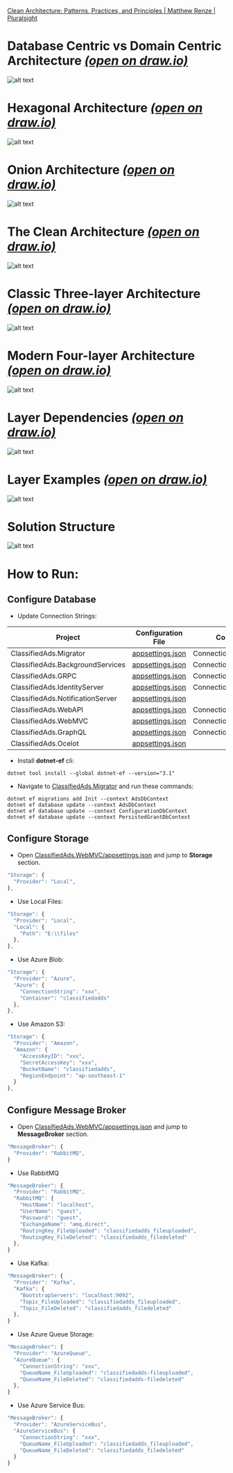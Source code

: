 [Clean Architecture: Patterns, Practices, and Principles | Matthew Renze | Pluralsight](https://app.pluralsight.com/library/courses/clean-architecture-patterns-practices-principles/table-of-contents)

# Database Centric vs Domain Centric Architecture [*(open on draw.io)*](https://www.draw.io/#Uhttps%3A%2F%2Fraw.githubusercontent.com%2Fphongnguyend%2FPractical.CleanArchitecture%2Fmaster%2Fdocs%2Fimgs%2Fdatabase-centrics-vs-domain-centric-architecture.drawio)
![alt text](/docs/imgs/database-centrics-vs-domain-centric-architecture.png)

# Hexagonal Architecture [*(open on draw.io)*](https://www.draw.io/#Uhttps%3A%2F%2Fraw.githubusercontent.com%2Fphongnguyend%2FPractical.CleanArchitecture%2Fmaster%2Fdocs%2Fimgs%2Fhexagonal-architecture.drawio)
![alt text](/docs/imgs/hexagonal-architecture.png)

# Onion Architecture [*(open on draw.io)*](https://www.draw.io/#Uhttps%3A%2F%2Fraw.githubusercontent.com%2Fphongnguyend%2FPractical.CleanArchitecture%2Fmaster%2Fdocs%2Fimgs%2Fonion-architecture.drawio)
![alt text](/docs/imgs/onion-architecture.png)

# The Clean Architecture [*(open on draw.io)*](https://www.draw.io/#Uhttps%3A%2F%2Fraw.githubusercontent.com%2Fphongnguyend%2FPractical.CleanArchitecture%2Fmaster%2Fdocs%2Fimgs%2Fthe-clean-architecture.drawio)
![alt text](/docs/imgs/the-clean-architecture.png)


# Classic Three-layer Architecture [*(open on draw.io)*](https://www.draw.io/#Uhttps%3A%2F%2Fraw.githubusercontent.com%2Fphongnguyend%2FPractical.CleanArchitecture%2Fmaster%2Fdocs%2Fimgs%2Fclassic-three-layer-architecture.drawio)
![alt text](/docs/imgs/classic-three-layer-architecture.png)


# Modern Four-layer Architecture [*(open on draw.io)*](https://www.draw.io/#Uhttps%3A%2F%2Fraw.githubusercontent.com%2Fphongnguyend%2FPractical.CleanArchitecture%2Fmaster%2Fdocs%2Fimgs%2Fmodern-four-layer-architecture.drawio)
![alt text](/docs/imgs/modern-four-layer-architecture.png)


# Layer Dependencies [*(open on draw.io)*](https://www.draw.io/#Uhttps%3A%2F%2Fraw.githubusercontent.com%2Fphongnguyend%2FPractical.CleanArchitecture%2Fmaster%2Fdocs%2Fimgs%2Flayer-dependencies.drawio)
![alt text](/docs/imgs/layer-dependencies.png)

# Layer Examples [*(open on draw.io)*](https://www.draw.io/#Uhttps%3A%2F%2Fraw.githubusercontent.com%2Fphongnguyend%2FPractical.CleanArchitecture%2Fmaster%2Fdocs%2Fimgs%2Flayer-examples.drawio)
![alt text](/docs/imgs/layer-examples.png)

# Solution Structure
![alt text](/docs/imgs/code-solution-structure.png)

# How to Run:

## Configure Database

- Update Connection Strings:

| Project  | Configuration File | Configuration Key |
| -------- | ------------------ | ----------------- |
| ClassifiedAds.Migrator | [appsettings.json](/src/ClassifiedAds.Projects/ClassifiedAds.Migrator/appsettings.json) | ConnectionStrings:ClassifiedAds |
| ClassifiedAds.BackgroundServices | [appsettings.json](/src/ClassifiedAds.Projects/ClassifiedAds.BackgroundServices/appsettings.json) | ConnectionStrings:ClassifiedAds |
| ClassifiedAds.GRPC | [appsettings.json](/src/ClassifiedAds.Projects/ClassifiedAds.GRPC/appsettings.json) | ConnectionStrings:ClassifiedAds |
| ClassifiedAds.IdentityServer | [appsettings.json](/src/ClassifiedAds.Projects/ClassifiedAds.IdentityServer/appsettings.json) | ConnectionStrings:ClassifiedAds |
| ClassifiedAds.NotificationServer | [appsettings.json](/src/ClassifiedAds.Projects/ClassifiedAds.NotificationServer/appsettings.json) | |
| ClassifiedAds.WebAPI | [appsettings.json](/src/ClassifiedAds.Projects/ClassifiedAds.WebAPI/appsettings.json) | ConnectionStrings:ClassifiedAds |
| ClassifiedAds.WebMVC | [appsettings.json](/src/ClassifiedAds.Projects/ClassifiedAds.WebMVC/appsettings.json) | ConnectionStrings:ClassifiedAds |
| ClassifiedAds.GraphQL | [appsettings.json](/src/ClassifiedAds.Projects/ClassifiedAds.GraphQL/appsettings.json) | ConnectionStrings:ClassifiedAds |
| ClassifiedAds.Ocelot | [appsettings.json](/src/ClassifiedAds.Projects/ClassifiedAds.Ocelot/appsettings.json) |  |

- Install **dotnet-ef** cli:
```
dotnet tool install --global dotnet-ef --version="3.1"
```
- Navigate to [ClassifiedAds.Migrator](/src/ClassifiedAds.Projects/ClassifiedAds.Migrator/) and run these commands:
```
dotnet ef migrations add Init --context AdsDbContext
dotnet ef database update --context AdsDbContext
dotnet ef database update --context ConfigurationDbContext
dotnet ef database update --context PersistedGrantDbContext
```

## Configure Storage

- Open [ClassifiedAds.WebMVC/appsettings.json](/src/ClassifiedAds.Projects/ClassifiedAds.WebMVC/appsettings.json) and jump to **Storage** section.
```js
"Storage": {
  "Provider": "Local",
},
```

- Use Local Files:
```js
"Storage": {
  "Provider": "Local",
  "Local": {
    "Path": "E:\\files"
  },
},
```

- Use Azure Blob:
```js
"Storage": {
  "Provider": "Azure",
  "Azure": {
    "ConnectionString": "xxx",
    "Container": "classifiedadds"
  },
},
```

- Use Amazon S3:
```js
"Storage": {
  "Provider": "Amazon",
  "Amazon": {
    "AccessKeyID": "xxx",
    "SecretAccessKey": "xxx",
    "BucketName": "classifiedadds",
    "RegionEndpoint": "ap-southeast-1"
  }
},
```

## Configure Message Broker

- Open [ClassifiedAds.WebMVC/appsettings.json](/src/ClassifiedAds.Projects/ClassifiedAds.WebMVC/appsettings.json) and jump to **MessageBroker** section.
```js
"MessageBroker": {
  "Provider": "RabbitMQ",
}
```

- Use RabbitMQ
```js
"MessageBroker": {
  "Provider": "RabbitMQ",
  "RabbitMQ": {
    "HostName": "localhost",
    "UserName": "guest",
    "Password": "guest",
    "ExchangeName": "amq.direct",
    "RoutingKey_FileUploaded": "classifiedadds_fileuploaded",
    "RoutingKey_FileDeleted": "classifiedadds_filedeleted"
  },
}
```

- Use Kafka:
```js
"MessageBroker": {
  "Provider": "Kafka",
  "Kafka": {
    "BootstrapServers": "localhost:9092",
    "Topic_FileUploaded": "classifiedadds_fileuploaded",
    "Topic_FileDeleted": "classifiedadds_filedeleted"
  },
}
```

- Use Azure Queue Storage:
```js
"MessageBroker": {
  "Provider": "AzureQueue",
  "AzureQueue": {
    "ConnectionString": "xxx",
    "QueueName_FileUploaded": "classifiedadds-fileuploaded",
    "QueueName_FileDeleted": "classifiedadds-filedeleted"
  },
}
```

- Use Azure Service Bus:
```js
"MessageBroker": {
  "Provider": "AzureServiceBus",
  "AzureServiceBus": {
    "ConnectionString": "xxx",
    "QueueName_FileUploaded": "classifiedadds_fileuploaded",
    "QueueName_FileDeleted": "classifiedadds_filedeleted"
  }
}
```
